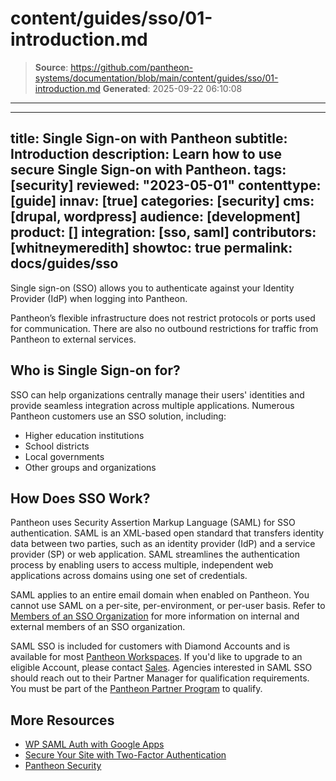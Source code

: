 # content/guides/sso/01-introduction.md

> **Source**: https://github.com/pantheon-systems/documentation/blob/main/content/guides/sso/01-introduction.md
> **Generated**: 2025-09-22 06:10:08

---

---
title: Single Sign-on with Pantheon
subtitle: Introduction
description: Learn how to use secure Single Sign-on with Pantheon.
tags: [security]
reviewed: "2023-05-01"
contenttype: [guide]
innav: [true]
categories: [security]
cms: [drupal, wordpress]
audience: [development]
product: []
integration: [sso, saml]
contributors: [whitneymeredith]
showtoc: true
permalink: docs/guides/sso
---

Single sign-on (SSO) allows you to authenticate against your Identity Provider (IdP) when logging into Pantheon.

Pantheon’s flexible infrastructure does not restrict protocols or ports used for communication. There are also no outbound restrictions for traffic from Pantheon to external services.

## Who is Single Sign-on for?

SSO can help organizations centrally manage their users' identities and provide seamless integration across multiple applications. Numerous Pantheon customers use an SSO solution, including:

- Higher education institutions
- School districts
- Local governments
- Other groups and organizations

## How Does SSO Work?

Pantheon uses Security Assertion Markup Language (SAML) for SSO authentication. SAML is an XML-based open standard that transfers identity data between two parties, such as an identity provider (IdP) and a service provider (SP) or web application. SAML streamlines the authentication process by enabling users to access multiple, independent web applications across domains using one set of credentials.

<Alert title="Note"  type="info" >

SAML applies to an entire email domain when enabled on Pantheon. You cannot use SAML on a per-site, per-environment, or per-user basis. Refer to [Members of an SSO Organization](/guides/sso/sso-organizations#members-of-an-sso-organization) for more information on internal and external members of an SSO organization.

</Alert>

SAML SSO is included for customers with Diamond Accounts and is available for most [Pantheon Workspaces](/guides/account-mgmt/workspace-sites-teams/workspaces). If you'd like to upgrade to an eligible Account, please contact [Sales](https://pantheon.io/plans/elite?docs). Agencies interested in SAML SSO should reach out to their Partner Manager for qualification requirements. You must be part of the [Pantheon Partner Program](https://pantheon.io/plans/partner-program?docs) to qualify.

## More Resources

- [WP SAML Auth with Google Apps](/guides/wordpress-google-sso/saml-app/)
- [Secure Your Site with Two-Factor Authentication](/guides/secure-development/two-factor-authentication)
- [Pantheon Security](/guides/security)
